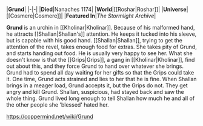|**Grund**|
|-|-|
|**Died**|Nanaches 1174|
|**World**|[[Roshar\|Roshar]]|
|**Universe**|[[Cosmere\|Cosmere]]|
|**Featured In**|*The Stormlight Archive*|

**Grund** is an urchin in [[Kholinar\|Kholinar]].
Because of his malformed hand, he attracts [[Shallan\|Shallan's]] attention. He keeps it tucked into his sleeve, but is capable with his good hand. [[Shallan\|Shallan]], trying to get the attention of the revel, takes enough food for extras. She takes pity of Grund, and starts handing out food. He is usually very happy to see her. What she doesn't know is that the [[Grips\|Grips]], a gang in [[Kholinar\|Kholinar]], find out about this, and they force Grund to hand over whatever she brings. Grund had to spend all day waiting for her gifts so that the Grips could take it.
One time, Grund acts strained and lies to her that he is fine. When Shallan brings in a meager load, Grund accepts it, but the Grips do not. They get angry and kill Grund. Shallan, suspicious, had stayed back and saw the whole thing. Grund lived long enough to tell Shallan how much he and all of the other people she 'blessed' hated her.



https://coppermind.net/wiki/Grund